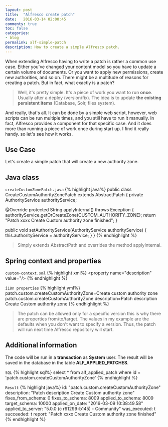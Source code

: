 ```yaml
---
layout: post
title:  "Alfresco create patch"
date:   2016-03-14 02:00:45
comments: true
toc: false
categories:
- blog
permalink: alf-simple-patch
description: How to create a simple Alfresco patch.
---
```


When extending Alfresco having to write a patch is rather a common use case. Either you've changed your content model so you have to update a
certain volume of documents. Or you want to apply new permissions, create new authorities, and so on. There might be a multitude of reasons for creating
a patch. But in fact, what exactly is a patch?

> Well, it's pretty simple. It's a piece of work you want to run __once__. Usually after a deploy (version/fix). The idea is to update  __the existing persistent items__ (Database, Solr, files system).

And really, that's all. It can be done by a simple web script, however, web
scripts can be run multiple times, and you still have to run it manually. In fact, Alfresco provides a component for that specific case.
 And it does more than running a piece of work once during start up. I find it really handy. so let's see how it works.

## Use Case

Let's create a simple patch that will create a new authority zone. 

## Java class

`createCustomZonePatch.java`
{% highlight java%}
public class CreateCustomAuthorityZonePatch extends AbstractPatch
{
  private AuthorityService authorityService;

  @Override
  protected String applyInternal() throws Exception
  {
    authorityService.getOrCreateZone(CUSTOM_AUTHORITY_ZONE);
    return "Patch xxxx Create Custom authority zone finished";
  }

  public void setAuthorityService(AuthorityService authorityService)
  {
    this.authorityService = authorityService;
  }
}
{% endhighlight %}

> Simply extends AbstractPath and overrides the method applyInternal.

## Spring context and properties

`custom-context.xml`
{% highlight xml%}
  <bean id="patch.custom.createCustomAuthorityZone" class="com.custom.patch.CreateCustomAuthorityZonePatch" parent="basePatch">
    <property name="id" value="patch.custom.createCustomAuthorityZone"/>
    <property name="description" value="patch.custom.createCustomAuthorityZone.description"/>
    <property name="description" value="/>
    <property name="fixesFromSchema" value="0"/>
    <property name="fixesToSchema" value="${version.schema}"/>
    <property name="targetSchema" value="10000"/>
    <property name="authorityService" ref="AuthorityService"/>
  </bean>
{% endhighlight %}


`i18n properties`
{% highlight yml%}
patch.custom.createCustomAuthorityZone=Create custom authority zone
patch.custom.createCustomAuthorityZone.description=Patch description Create Custom authority zone
{% endhighlight %}

> The patch can be allowed only for a specific version this is why there are properties from/to/target. The values in my example are the defaults when you don't want to specify a version. 
 Thus, the patch will run next time Alfresco repository will start.

## Additional information

The code will be run in a __transaction__ as __System__ user. The result will be saved in the database in the table __ALF_APPLIED_PATCHES__.

`SQL`
{% highlight sql%}
select 
    * 
from 
    alf_applied_patch 
where 
    id = 'patch.custom.createCustomAuthorityZone'
{% endhighlight %}

`Result`
{% highlight java%}
id: "patch.custom.createCustomAuthorityZone"
description: "Patch description Create Custom authority zone"
fixes_from_schema: 0
fixes_to_schema: 8009
applied_to_schema: 8009
target_schema: 10000
applied_on_date: "2016-03-09 10:38:49.58"
applied_to_server: "5.0.0 (c r91299-b145) - Community"
was_executed: t
succeeded: t
report: "Patch xxxx Create Custom authority zone finished"
{% endhighlight %}